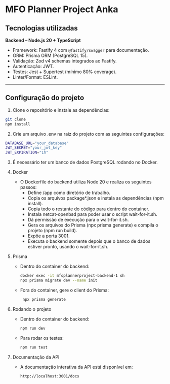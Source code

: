 # MFO Planner Project Anka

## Tecnologias utilizadas

**Backend – Node.js 20 + TypeScript**  
- Framework: Fastify 4 com `@fastify/swagger` para documentação.  
- ORM: Prisma ORM (PostgreSQL 15).  
- Validação: Zod v4 schemas integrados ao Fastify.  
- Autenticação: JWT.  
- Testes: Jest + Supertest (mínimo 80% coverage).  
- Linter/Format: ESLint.  

---

## Configuração do projeto

1. Clone o repositório e instale as dependências:
```bash
git clone
npm install
```

2. Crie um arquivo .env na raiz do projeto com as seguintes configurações:
```bash
DATABASE_URL="your_database"
JWT_SECRET="your_jwt_key"
JWT_EXPIRATION="1h"
```

3. É necessário ter um banco de dados PostgreSQL rodando no Docker.
   
4. Docker
    - O Dockerfile do backend utiliza Node 20 e realiza os seguintes passos:
      - Define /app como diretório de trabalho.
      - Copia os arquivos package*.json e instala as dependências (npm install).
      - Copia todo o restante do código para dentro do container.
      - Instala netcat-openbsd para poder usar o script wait-for-it.sh.
      - Dá permissão de execução para o wait-for-it.sh.
      - Gera os arquivos do Prisma (npx prisma generate) e compila o projeto (npm run build).
      - Expõe a porta 3001.
      - Executa o backend somente depois que o banco de dados estiver pronto, usando o wait-for-it.sh.
   
5. Prisma
   - Dentro do container do backend:
     ```bash
     docker exec -it mfoplannerproject-backend-1 sh
     npx prisma migrate dev --name init
     ```
     
    - Fora do container, gere o client do Prisma:
      ```bash
       npx prisma generate
       ```

6. Rodando o projeto
   - Dentro do container do backend:
       ```bash
       npm run dev
       ```

   - Para rodar os testes:
        ```bash
        npm run test
        ```

7. Documentação da API
    - A documentação interativa da API está disponível em:
      
         ```bash
        http://localhost:3001/docs
        ```
